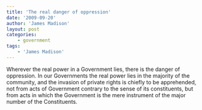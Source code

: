 ```yaml
---
title: 'The real danger of oppression'
date: '2009-09-20'
author: 'James Madison'
layout: post
categories:
    - government
tags:
    - 'James Madison'
---
```


Wherever the real power in a Government lies, there is the danger of oppression. In our Governments the real power lies in the majority of the community, and the invasion of private rights is chiefly to be apprehended, not from acts of Government contrary to the sense of its constituents, but from acts in which the Government is the mere instrument of the major number of the Constituents.
